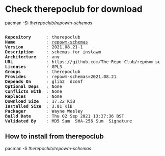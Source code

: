 # Check therepoclub for download

pacman -Si *therepoclub/repowm-schemas*

<div class="highlight"><pre class="highlight"><text>
<b>Repository</b>      : therepoclub
<b>Name</b>            : <a href="../../x86_64/repowm-schemas-2021.08.21-1-any.pkg.tar.zst">repowm-schemas</a>
<b>Version</b>         : 2021.08.21-1
<b>Description</b>     : schemas for instawm
<b>Architecture</b>    : any
<b>URL</b>             : https://github.com/The-Repo-Club/repowm-schemas
<b>Licenses</b>        : GPL3
<b>Groups</b>          : therepoclub
<b>Provides</b>        : repowm-schemas=2021.08.21
<b>Depends On</b>      : glib2  dconf
<b>Optional Deps</b>   : None
<b>Conflicts With</b>  : None
<b>Replaces</b>        : None
<b>Download Size</b>   : 17.22 KiB
<b>Installed Size</b>  : 3.81 KiB
<b>Packager</b>        : Wayne Wesley <wayne6324@gmail.com>
<b>Build Date</b>      : Thu 02 Sep 2021 13:37:36 BST
<b>Validated By</b>    : MD5 Sum  SHA-256 Sum  Signature
</text></pre></div>

## How to install from therepoclub

pacman -S *therepoclub/repowm-schemas*
